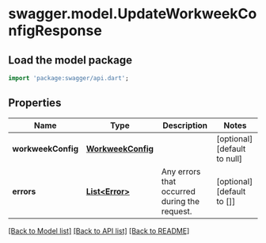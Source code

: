 # swagger.model.UpdateWorkweekConfigResponse

## Load the model package
```dart
import 'package:swagger/api.dart';
```

## Properties
Name | Type | Description | Notes
------------ | ------------- | ------------- | -------------
**workweekConfig** | [**WorkweekConfig**](WorkweekConfig.md) |  | [optional] [default to null]
**errors** | [**List&lt;Error&gt;**](Error.md) | Any errors that occurred during the request. | [optional] [default to []]

[[Back to Model list]](../README.md#documentation-for-models) [[Back to API list]](../README.md#documentation-for-api-endpoints) [[Back to README]](../README.md)

